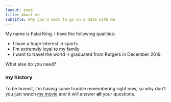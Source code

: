 ```yaml
---
layout: page
title: About me
subtitle: Why you'd want to go on a date with me
---
```


My name is Fatai King. I have the following qualities:

- I have a huge interest in sports
- I'm extremely loyal to my family
- I want to travel the world
-I graduated from Rutgers in December 2019.

What else do you need?

### my history

To be honest, I'm having some trouble remembering right now, so why don't you just watch [my movie](http://en.wikipedia.org/wiki/The_Princess_Bride_%28film%29) and it will answer **all** your questions.
